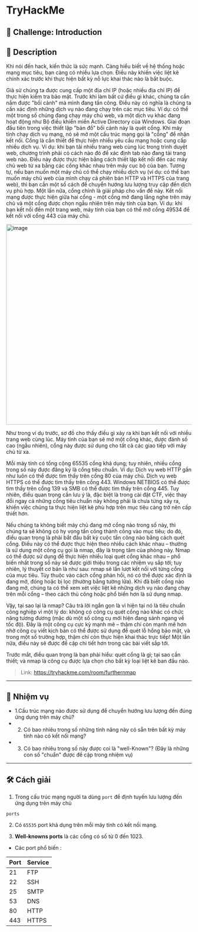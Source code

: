 
# TryHackMe

## 🧩 Challenge: Introduction

## 📝 Description
Khi nói đến hack, kiến thức là sức mạnh. Càng hiểu biết về hệ thống hoặc mạng mục tiêu, bạn càng có nhiều lựa chọn. Điều này khiến việc liệt kê chính xác trước khi thực hiện bất kỳ nỗ lực khai thác nào là bắt buộc.

Giả sử chúng ta được cung cấp một địa chỉ IP (hoặc nhiều địa chỉ IP) để thực hiện kiểm tra bảo mật. Trước khi làm bất cứ điều gì khác, chúng ta cần nắm được "bối cảnh" mà mình đang tấn công. Điều này có nghĩa là chúng ta cần xác định những dịch vụ nào đang chạy trên các mục tiêu. Ví dụ: có thể một trong số chúng đang chạy máy chủ web, và một dịch vụ khác đang hoạt động như Bộ điều khiển miền Active Directory của Windows. Giai đoạn đầu tiên trong việc thiết lập "bản đồ" bối cảnh này là quét cổng. Khi máy tính chạy dịch vụ mạng, nó sẽ mở một cấu trúc mạng gọi là "cổng" để nhận kết nối. Cổng là cần thiết để thực hiện nhiều yêu cầu mạng hoặc cung cấp nhiều dịch vụ. Ví dụ: khi bạn tải nhiều trang web cùng lúc trong trình duyệt web, chương trình phải có cách nào đó để xác định tab nào đang tải trang web nào. Điều này được thực hiện bằng cách thiết lập kết nối đến các máy chủ web từ xa bằng các cổng khác nhau trên máy cục bộ của bạn. Tương tự, nếu bạn muốn một máy chủ có thể chạy nhiều dịch vụ (ví dụ: có thể bạn muốn máy chủ web của mình chạy cả phiên bản HTTP và HTTPS của trang web), thì bạn cần một số cách để chuyển hướng lưu lượng truy cập đến dịch vụ phù hợp. Một lần nữa, cổng chính là giải pháp cho vấn đề này. Kết nối mạng được thực hiện giữa hai cổng - một cổng mở đang lắng nghe trên máy chủ và một cổng được chọn ngẫu nhiên trên máy tính của bạn. Ví dụ: khi bạn kết nối đến một trang web, máy tính của bạn có thể mở cổng 49534 để kết nối với cổng 443 của máy chủ.


<img width="579" height="543" alt="image" src="https://github.com/user-attachments/assets/b3080b89-3a9b-415f-ac4e-21fa33de930e" />

Như trong ví dụ trước, sơ đồ cho thấy điều gì xảy ra khi bạn kết nối với nhiều trang web cùng lúc. Máy tính của bạn sẽ mở một cổng khác, được đánh số cao (ngẫu nhiên), cổng này được sử dụng cho tất cả các giao tiếp với máy chủ từ xa.

Mỗi máy tính có tổng cộng 65535 cổng khả dụng; tuy nhiên, nhiều cổng trong số này được đăng ký là cổng tiêu chuẩn. Ví dụ: Dịch vụ web HTTP gần như luôn có thể được tìm thấy trên cổng 80 của máy chủ. Dịch vụ web HTTPS có thể được tìm thấy trên cổng 443. Windows NETBIOS có thể được tìm thấy trên cổng 139 và SMB có thể được tìm thấy trên cổng 445. Tuy nhiên, điều quan trọng cần lưu ý là, đặc biệt là trong cài đặt CTF, việc thay đổi ngay cả những cổng tiêu chuẩn này không phải là chưa từng xảy ra, khiến việc chúng ta thực hiện liệt kê phù hợp trên mục tiêu càng trở nên cấp thiết hơn.

Nếu chúng ta không biết máy chủ đang mở cổng nào trong số này, thì chúng ta sẽ không có hy vọng tấn công thành công vào mục tiêu; do đó, điều quan trọng là phải bắt đầu bất kỳ cuộc tấn công nào bằng cách quét cổng. Điều này có thể được thực hiện theo nhiều cách khác nhau – thường là sử dụng một công cụ gọi là nmap, đây là trọng tâm của phòng này. Nmap có thể được sử dụng để thực hiện nhiều loại quét cổng khác nhau – phổ biến nhất trong số này sẽ được giới thiệu trong các nhiệm vụ sắp tới; tuy nhiên, lý thuyết cơ bản là như sau: nmap sẽ lần lượt kết nối với từng cổng của mục tiêu. Tùy thuộc vào cách cổng phản hồi, nó có thể được xác định là đang mở, đóng hoặc bị lọc (thường bằng tường lửa). Khi đã biết cổng nào đang mở, chúng ta có thể xem xét việc liệt kê những dịch vụ nào đang chạy trên mỗi cổng – theo cách thủ công hoặc phổ biến hơn là sử dụng nmap.

Vậy, tại sao lại là nmap? Câu trả lời ngắn gọn là vì hiện tại nó là tiêu chuẩn công nghiệp vì một lý do: không có công cụ quét cổng nào khác có chức năng tương đương (mặc dù một số công cụ mới hiện đang sánh ngang về tốc độ). Đây là một công cụ cực kỳ mạnh mẽ – thậm chí còn mạnh mẽ hơn nhờ công cụ viết kịch bản có thể được sử dụng để quét lỗ hổng bảo mật, và trong một số trường hợp, thậm chí còn thực hiện khai thác trực tiếp! Một lần nữa, điều này sẽ được đề cập chi tiết hơn trong các bài viết sắp tới.

Trước mắt, điều quan trọng là bạn phải hiểu: quét cổng là gì; tại sao cần thiết; và nmap là công cụ được lựa chọn cho bất kỳ loại liệt kê ban đầu nào.


> Link: https://tryhackme.com/room/furthernmap

---

## 🧠 Nhiệm vụ
- 1.Cấu trúc mạng nào được sử dụng để chuyển hướng lưu lượng đến đúng ứng dụng trên máy chủ?
- 2. Có bao nhiêu trong số những tính năng này có sẵn trên bất kỳ máy tính nào có kết nối mạng?
- 3. Có bao nhiêu trong số này được coi là "well-Known"? (Đây là những con số "chuẩn" được đề cập trong nhiệm vụ)
  
---


## 🛠️ Cách giải

1. Trong cấu trúc mạng người ta dùng `port` để định tuyến lưu lượng đến ứng dụng trên máy chủ

```
ports
```

2. Có `65535` port khả dụng trên mỗi máy tính có kết nối mạng.

3. **Well-knowns ports** là các cổng có số từ 0 đến 1023.
- Các port phổ biến :

| Port | Service |
|------|---------|
| 21   | FTP     |
| 22   | SSH     |
| 25   | SMTP    |
| 53   | DNS     |
| 80   | HTTP    |
| 443  | HTTPS   |






